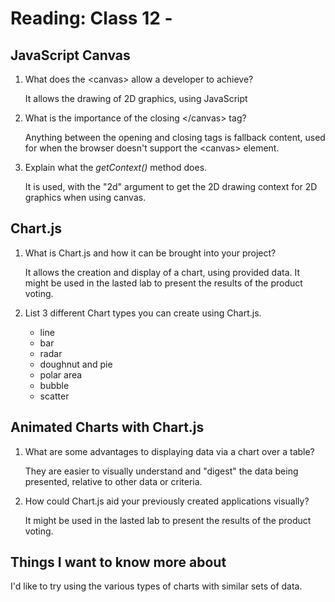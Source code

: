 # Reading: Class 12 -

## JavaScript Canvas

1. What does the \<canvas> allow a developer to achieve?

   It allows the drawing of 2D graphics, using JavaScript

2. What is the importance of the closing \</canvas> tag?

   Anything between the opening and closing tags is fallback content, used for when the browser doesn't support the \<canvas> element.

3. Explain what the _getContext()_ method does.

   It is used, with the "2d" argument to get the 2D drawing context for 2D graphics when using canvas.

## Chart.js

1. What is Chart.js and how it can be brought into your project?

   It allows the creation and display of a chart, using provided data. It might be used in the lasted lab to present the results of the product voting.

2. List 3 different Chart types you can create using Chart.js.

   - line
   - bar
   - radar
   - doughnut and pie
   - polar area
   - bubble
   - scatter

## Animated Charts with Chart.js

1. What are some advantages to displaying data via a chart over a table?

   They are easier to visually understand and "digest" the data being presented, relative to other data or criteria.

2. How could Chart.js aid your previously created applications visually?

   It might be used in the lasted lab to present the results of the product voting.

## Things I want to know more about

I'd like to try using the various types of charts with similar sets of data.
